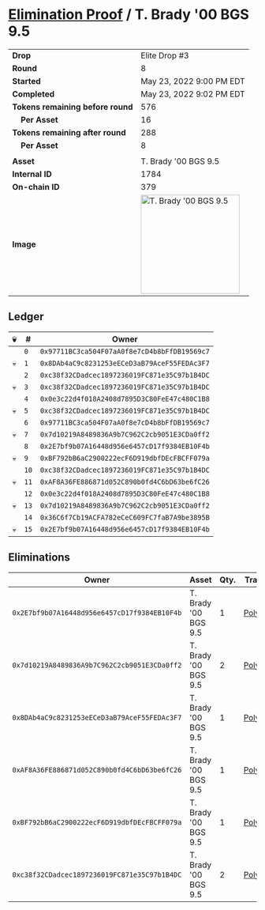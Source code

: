 # [Elimination Proof](./readme.md) / T. Brady &#039;00 BGS 9.5

|||
|---|---|
| **Drop** | Elite Drop #3 |
| **Round** | 8 |
| **Started** | May 23, 2022 9:00 PM EDT |
| **Completed** | May 23, 2022 9:02 PM EDT |
| **Tokens remaining before round** | 576 |
| **&nbsp;&nbsp;&nbsp;&nbsp;Per Asset** | 16 |
| **Tokens remaining after round** | 288 |
| **&nbsp;&nbsp;&nbsp;&nbsp;Per Asset** | 8 |
| | |
| **Asset** | T. Brady &#039;00 BGS 9.5 |
| **Internal ID** | 1784 |
| **On-chain ID** | 379 |
| **Image** | <img src="https://tcdn.blokpax.com/9648a5d9-1871-487c-ba67-b1d854cb1ae4/18b930ee5e90cdb68165b8f06b53d83af15659a9e987bb5daa30e4e2ac0959d9.png" height="200" alt="T. Brady &#039;00 BGS 9.5" /> |

## Ledger

| 💀 | # | Owner |
| --- | --- | --- |
|  | `0` | `0x97711BC3ca504F07aA0f8e7cD4b8bFfDB19569c7` |
| 💀 | `1` | `0x8DAb4aC9c8231253eECeD3aB79AceF55FEDAc3F7` |
|  | `2` | `0xc38f32CDadcec1897236019FC871e35C97b1B4DC` |
| 💀 | `3` | `0xc38f32CDadcec1897236019FC871e35C97b1B4DC` |
|  | `4` | `0x0e3c22d4f018A2408d7895D3C80FeE47c480C1B8` |
| 💀 | `5` | `0xc38f32CDadcec1897236019FC871e35C97b1B4DC` |
|  | `6` | `0x97711BC3ca504F07aA0f8e7cD4b8bFfDB19569c7` |
| 💀 | `7` | `0x7d10219A8489836A9b7C962C2cb9051E3CDa0ff2` |
|  | `8` | `0x2E7bf9b07A16448d956e6457cD17f9384EB10F4b` |
| 💀 | `9` | `0xBF792bB6aC2900222ecF6D919dbfDEcFBCFF079a` |
|  | `10` | `0xc38f32CDadcec1897236019FC871e35C97b1B4DC` |
| 💀 | `11` | `0xAF8A36FE886871d052C890b0fd4C6bD63be6fC26` |
|  | `12` | `0x0e3c22d4f018A2408d7895D3C80FeE47c480C1B8` |
| 💀 | `13` | `0x7d10219A8489836A9b7C962C2cb9051E3CDa0ff2` |
|  | `14` | `0x36C6f7Cb19ACFA782eCeC609FC7faB7A9be3895B` |
| 💀 | `15` | `0x2E7bf9b07A16448d956e6457cD17f9384EB10F4b` |


## Eliminations

| Owner | Asset | Qty. | Transaction |
| --- | --- | --- | --- |
| `0x2E7bf9b07A16448d956e6457cD17f9384EB10F4b` | T. Brady '00 BGS 9.5 | 1 | [Polygonscan](https://polygonscan.com/tx/0x267b6b5f67b8e1831bde3e18e5dbc9ff3353d36ee53f828f92a3c0b783b54865) |
| `0x7d10219A8489836A9b7C962C2cb9051E3CDa0ff2` | T. Brady '00 BGS 9.5 | 2 | [Polygonscan](https://polygonscan.com/tx/0xe16d9ebdbd77635a472835a476bde931d09d4fadcc18b0d09783b124b8e54634) |
| `0x8DAb4aC9c8231253eECeD3aB79AceF55FEDAc3F7` | T. Brady '00 BGS 9.5 | 1 | [Polygonscan](https://polygonscan.com/tx/0x188d0938ce37b09b3bdcce7be2c8eb622b70438fccb50bcca6b426b2887c6adc) |
| `0xAF8A36FE886871d052C890b0fd4C6bD63be6fC26` | T. Brady '00 BGS 9.5 | 1 | [Polygonscan](https://polygonscan.com/tx/0xb6b08e62c3f0c05c1f15dbabc3ebeab7ef15f0913da76d3dd3b71029059c35f7) |
| `0xBF792bB6aC2900222ecF6D919dbfDEcFBCFF079a` | T. Brady '00 BGS 9.5 | 1 | [Polygonscan](https://polygonscan.com/tx/0x137ac21bbea8b14e0d564b1347af14f316ffa2f9135f4250fa112aa30e60f391) |
| `0xc38f32CDadcec1897236019FC871e35C97b1B4DC` | T. Brady '00 BGS 9.5 | 2 | [Polygonscan](https://polygonscan.com/tx/0xbeb3fd24554e46725477ddcece1329381337dc380750360bdb2ac109c2313942) |
